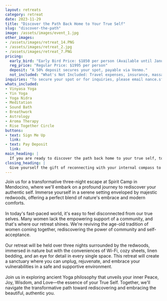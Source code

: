 ```yaml
---
layout: retreats
category: retreat
date: 2023-11-29
title: "Discover the Path Back Home to Your True Self"
slug: "discover-the-path"
image: /assets/images/event_1.jpg
other_images:
- /assets/images/retreat_14.PNG
- /assets/images/retreat_2.jpg
- /assets/images/retreat_7.PNG
pricing:
  early_bird: "Early Bird Price: $1850 per person (Available until January 1, 2024)"
  reg_price: "Regular Price: $1995 per person"
  deposit: "A 50% deposit secures your spot, payable via Venmo."
  not_included: "What's Not Included: Travel expenses, insurance, massages, and personal astrology readings are not included but can be arranged on-site."
inquiries: "To secure your spot or for inquiries, please email nance.sf@gmail.com"
whats_included:
- Vinyasa Yoga
- Yin Yoga
- Yoga Nidra
- Meditation
- Sound Bath
- Breathwork
- Astrology
- Aroma Therapy
- Rise Together Circle
buttons:
- text: Sign Me Up
  link:
- text: Pay Deposit
  link:
main_heading: |
  If you are ready to discover the path back home to your true self, to remember and own the full messy and glorious truth of who you are, then this retreat is for you…
closing_heading: |
  Give yourself the gift of reconnecting with your internal compass to find clarity in all areas of your life.
---
```

Join us for a transformative three-night escape at Spirit Camp in Mendocino, where we'll embark on a profound journey to rediscover your authentic self. Immerse yourself in a serene setting enveloped by majestic redwoods, offering a perfect blend of nature's embrace and modern comforts.
<br><br>
In today's fast-paced world, it's easy to feel disconnected from our true selves. Many women lack the empowering support of a community, and that's where our retreat shines. We're reviving the age-old tradition of women coming together, rediscovering the power of community and self-acceptance.
<br><br>
Our retreat will be held over three nights surrounded by the redwoods, immersed in nature but with the conveniences of Wi-Fi, cozy sheets, linen bedding, and an eye for detail in every single space. This retreat will create a sanctuary where you can unplug, rejuvenate, and embrace your vulnerabilities in a safe and supportive environment.
<br><br>
Join us in exploring ancient Yoga philosophy that unveils your inner Peace, Joy, Wisdom, and Love—the essence of your True Self. Together, we'll navigate the transformative path toward rediscovering and embracing the beautiful, authentic you.